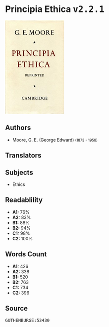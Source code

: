 # Principia Ethica <kbd>v2.2.1</kbd>

![](./cover.medium.jpg "")

## Authors


 - Moore, G. E. (George Edward) <small>(1873 - 1958)</small>

## Translators



## Subjects


 - Ethics

## Readablility


 - **A1:** 76%
 - **A2:** 83%
 - **B1:** 88%
 - **B2:** 94%
 - **C1:** 98%
 - **C2:** 100%

## Words Count


 - **A1:** 426
 - **A2:** 338
 - **B1:** 520
 - **B2:** 763
 - **C1:** 734
 - **C2:** 396

## Source


<kbd>GUTHENBURGE:53430</kbd>
